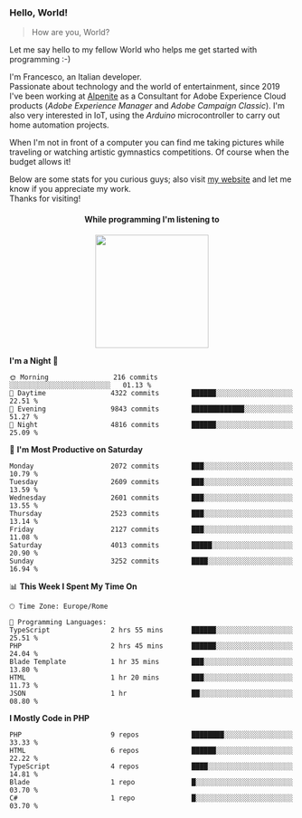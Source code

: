 ### Hello, World!

> How are you, World?

Let me say hello to my fellow World who helps me get started with programming :-)

I'm Francesco, an Italian developer.  
Passionate about technology and the world of entertainment, since 2019 I've been working at [Alpenite](https://www.alpenite.com) as a Consultant for Adobe Experience Cloud products (*Adobe Experience Manager* and *Adobe Campaign Classic*). I'm also very interested in IoT, using the *Arduino* microcontroller to carry out home automation projects.

When I'm not in front of a computer you can find me taking pictures while traveling or watching artistic gymnastics competitions. Of course when the budget allows it!

Below are some stats for you curious guys; also visit [my website](https://www.francescorega.eu) and let me know if you appreciate my work.  
Thanks for visiting!

<div align="center">
  <h4>While programming I'm listening to</h4>
  <a href="https://apps.francescorega.eu/now-playing/11147232609" target="_blank"><img src="https://apps.francescorega.eu/now-playing/11147232609" width="200"></a>
</div>

<!--START_SECTION:waka-->
**I'm a Night 🦉** 

```text
🌞 Morning                216 commits         ░░░░░░░░░░░░░░░░░░░░░░░░░   01.13 % 
🌆 Daytime                4322 commits        ██████░░░░░░░░░░░░░░░░░░░   22.51 % 
🌃 Evening                9843 commits        █████████████░░░░░░░░░░░░   51.27 % 
🌙 Night                  4816 commits        ██████░░░░░░░░░░░░░░░░░░░   25.09 % 
```
📅 **I'm Most Productive on Saturday** 

```text
Monday                   2072 commits        ███░░░░░░░░░░░░░░░░░░░░░░   10.79 % 
Tuesday                  2609 commits        ███░░░░░░░░░░░░░░░░░░░░░░   13.59 % 
Wednesday                2601 commits        ███░░░░░░░░░░░░░░░░░░░░░░   13.55 % 
Thursday                 2523 commits        ███░░░░░░░░░░░░░░░░░░░░░░   13.14 % 
Friday                   2127 commits        ███░░░░░░░░░░░░░░░░░░░░░░   11.08 % 
Saturday                 4013 commits        █████░░░░░░░░░░░░░░░░░░░░   20.90 % 
Sunday                   3252 commits        ████░░░░░░░░░░░░░░░░░░░░░   16.94 % 
```


📊 **This Week I Spent My Time On** 

```text
🕑︎ Time Zone: Europe/Rome

💬 Programming Languages: 
TypeScript               2 hrs 55 mins       ██████░░░░░░░░░░░░░░░░░░░   25.51 % 
PHP                      2 hrs 45 mins       ██████░░░░░░░░░░░░░░░░░░░   24.04 % 
Blade Template           1 hr 35 mins        ███░░░░░░░░░░░░░░░░░░░░░░   13.80 % 
HTML                     1 hr 20 mins        ███░░░░░░░░░░░░░░░░░░░░░░   11.73 % 
JSON                     1 hr                ██░░░░░░░░░░░░░░░░░░░░░░░   08.80 % 
```

**I Mostly Code in PHP** 

```text
PHP                      9 repos             ████████░░░░░░░░░░░░░░░░░   33.33 % 
HTML                     6 repos             ██████░░░░░░░░░░░░░░░░░░░   22.22 % 
TypeScript               4 repos             ████░░░░░░░░░░░░░░░░░░░░░   14.81 % 
Blade                    1 repo              █░░░░░░░░░░░░░░░░░░░░░░░░   03.70 % 
C#                       1 repo              █░░░░░░░░░░░░░░░░░░░░░░░░   03.70 % 
```




<!--END_SECTION:waka-->
